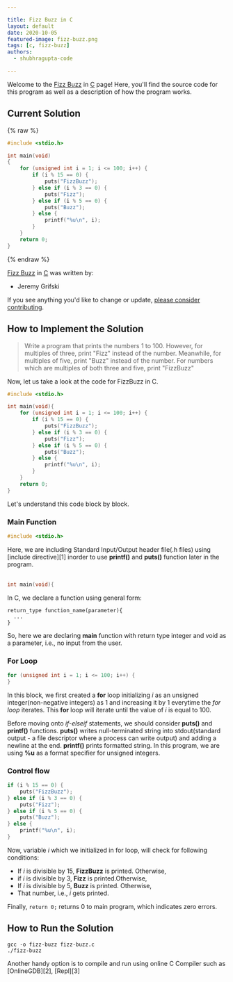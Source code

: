 ```yaml
---

title: Fizz Buzz in C
layout: default
date: 2020-10-05
featured-image: fizz-buzz.png
tags: [c, fizz-buzz]
authors:
  - shubhragupta-code

---
```


Welcome to the [Fizz Buzz](https://sampleprograms.io/projects/fizz-buzz) in [C](https://sampleprograms.io/languages/c) page! Here, you'll find the source code for this program as well as a description of how the program works.

## Current Solution

{% raw %}

```c
#include <stdio.h>

int main(void)
{
    for (unsigned int i = 1; i <= 100; i++) {
        if (i % 15 == 0) {
            puts("FizzBuzz");
        } else if (i % 3 == 0) {
            puts("Fizz");
        } else if (i % 5 == 0) {
            puts("Buzz");
        } else {
            printf("%u\n", i);
        }
    }
    return 0;
}
```

{% endraw %}

[Fizz Buzz](https://sampleprograms.io/projects/fizz-buzz) in [C](https://sampleprograms.io/languages/c) was written by:

- Jeremy Grifski

If you see anything you'd like to change or update, [please consider contributing](https://github.com/TheRenegadeCoder/sample-programs).

## How to Implement the Solution

> Write a program that prints the numbers 1 to 100. However, for multiples of three,
> print "Fizz" instead of the number. Meanwhile, for multiples of five, print "Buzz"
> instead of the number. For numbers which are multiples of both three and five,
> print "FizzBuzz"

Now, let us take a look at the code for FizzBuzz in C.

```c
#include <stdio.h>

int main(void){
    for (unsigned int i = 1; i <= 100; i++) {
        if (i % 15 == 0) {
            puts("FizzBuzz");
        } else if (i % 3 == 0) {
            puts("Fizz");
        } else if (i % 5 == 0) {
            puts("Buzz");
        } else {
            printf("%u\n", i);
        }
    }
    return 0;
}
```
Let's understand this code block by block.

### Main Function
```c
#include <stdio.h>
```
Here, we are including Standard Input/Output header file(.h files) using [include directive][1] inorder to use **printf()** and **puts()** function later in the program.&nbsp;  
&nbsp;
```c
int main(void){
```
In C, we declare a function using general form:
```
return_type function_name(parameter){
  ...
}
```
So, here we are declaring **main** function with return type integer and void as a parameter, i.e., no input from the user.

### For Loop
```c
for (unsigned int i = 1; i <= 100; i++) {
}
```
In this block, we first created a **for** loop initializing *i* as an unsigned integer(non-negative integers) as 1 and increasing it by 1 everytime the *for loop* iterates. This **for** loop will iterate until the value of *i* is equal to 100.

Before moving onto *if-elseif* statements, we should consider **puts()** and **printf()** functions. **puts()** writes null-terminated string into stdout(standard output - a file descriptor where a process can write output) and adding a newline at the end. **printf()** prints formatted string. In this program, we are using **%u** as a format specifier for unsigned integers.

### Control flow
```c
if (i % 15 == 0) {
    puts("FizzBuzz");
} else if (i % 3 == 0) {
    puts("Fizz");
} else if (i % 5 == 0) {
    puts("Buzz");
} else {
    printf("%u\n", i);
}
```
Now, variable *i* which we initialized in for loop, will check for following conditions:
- If *i* is divisible by 15, **FizzBuzz** is printed. Otherwise,
- if *i* is divisible by 3, **Fizz** is printed.Otherwise,
- If *i* is divisible by 5, **Buzz** is printed. Otherwise,
- That number, i.e., *i* gets printed.

Finally, ```return 0;``` returns 0 to main program, which indicates zero errors.


## How to Run the Solution

```console
gcc -o fizz-buzz fizz-buzz.c
./fizz-buzz
```
Another handy option is to compile and run using online C Compiler such as [OnlineGDB][2], [Repl][3]
